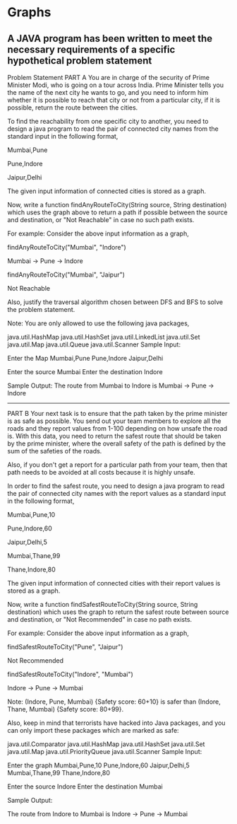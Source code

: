 # Graphs
A JAVA program has been written to meet the necessary requirements of a specific hypothetical problem statement
----
Problem Statement
PART A
You are in charge of the security of Prime Minister Modi, who is going on a tour across India. Prime Minister tells you the name of the next city he wants to go, and you need to inform him whether it is possible to reach that city or not from a particular city, if it is possible, return the route between the cities.


To find the reachability from one specific city to another, you need to design a java program to read the pair of connected city names from the standard input in the following format,

Mumbai,Pune

Pune,Indore

Jaipur,Delhi

The given input information of connected cities is stored as a graph.

 

Now, write a function findAnyRouteToCity(String source, String destination) which uses the graph above to return a path if possible between the source and destination, or "Not Reachable" in case no such path exists.

For example: Consider the above input information as a graph,

 

findAnyRouteToCity("Mumbai", "Indore")

Mumbai -> Pune -> Indore

 

findAnyRouteToCity("Mumbai", "Jaipur")

Not Reachable

 

Also, justify the traversal algorithm chosen between DFS and BFS to solve the problem statement.

 

Note: You are only allowed to use the following java packages,

java.util.HashMap
java.util.HashSet
java.util.LinkedList
java.util.Set
java.util.Map
java.util.Queue
 java.util.Scanner
Sample Input:

Enter the Map
Mumbai,Pune
Pune,Indore
Jaipur,Delhi

Enter the source
Mumbai
Enter the destination
Indore

Sample Output:
The route from Mumbai to Indore is 
Mumbai -> Pune -> Indore

----------
PART B
Your next task is to ensure that the path taken by the prime minister is as safe as possible. You send out your team members to explore all the roads and they report values from 1-100 depending on how unsafe the road is. With this data, you need to return the safest route that should be taken by the prime minister, where the overall safety of the path is defined by the sum of the safeties of the roads.

 

Also, if you don't get a report for a particular path from your team, then that path needs to be avoided at all costs because it is highly unsafe.

 

In order to find the safest route, you need to design a java  program to read the pair of connected city names with the report values as a standard input in the following format,

Mumbai,Pune,10

Pune,Indore,60

Jaipur,Delhi,5

Mumbai,Thane,99

Thane,Indore,80

The given input information of connected cities with their report values is stored as a graph.

 

Now, write a function findSafestRouteToCity(String source, String destination) which uses the graph to return the safest route between source and destination, or "Not Recommended" in case no path exists.

For example: Consider the above input information as a graph,

 

findSafestRouteToCity("Pune", "Jaipur")

Not Recommended

 

findSafestRouteToCity("Indore", "Mumbai")

Indore -> Pune -> Mumbai

 

Note: (Indore, Pune, Mumbai) {Safety score: 60+10} is safer than (Indore, Thane, Mumbai) {Safety score: 80+99}.

Also, keep in mind that terrorists have hacked into Java packages, and you can only import these packages which are marked as safe:

java.util.Comparator
java.util.HashMap
java.util.HashSet
java.util.Set
java.util.Map
java.util.PriorityQueue
java.util.Scanner
Sample Input:

Enter the graph
Mumbai,Pune,10
Pune,Indore,60
Jaipur,Delhi,5
Mumbai,Thane,99
Thane,Indore,80

Enter the source
Indore
Enter the destination
Mumbai

Sample Output:

The route from Indore to Mumbai is
Indore -> Pune -> Mumbai
